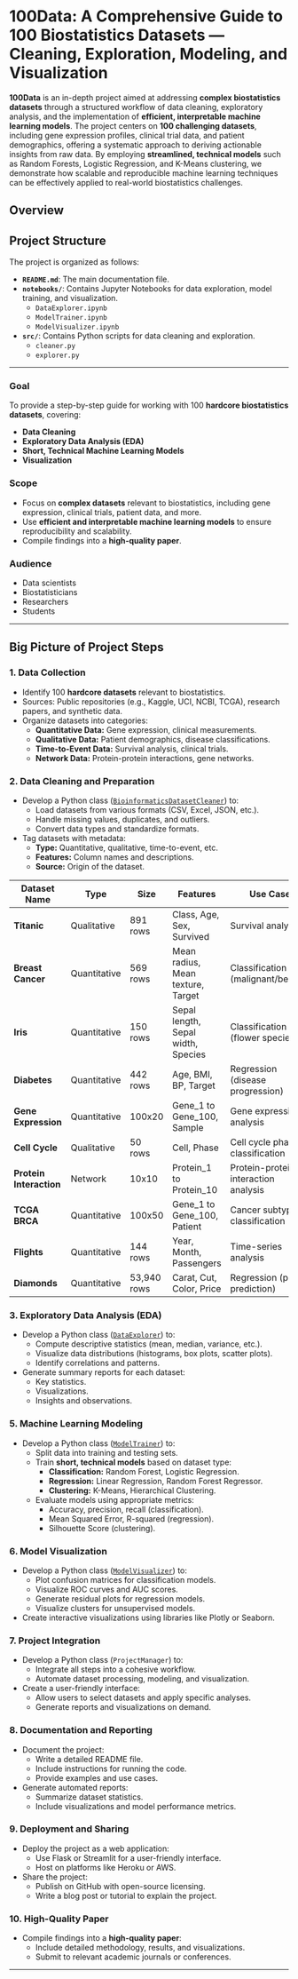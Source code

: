 # 100Data: A Comprehensive Guide to 100 Biostatistics Datasets — Cleaning, Exploration, Modeling, and Visualization

**100Data** is an in-depth project aimed at addressing **complex biostatistics datasets** through a structured workflow of data cleaning, exploratory analysis, and the implementation of **efficient, interpretable machine learning models**. The project centers on **100 challenging datasets**, including gene expression profiles, clinical trial data, and patient demographics, offering a systematic approach to deriving actionable insights from raw data. By employing **streamlined, technical models** such as Random Forests, Logistic Regression, and K-Means clustering, we demonstrate how scalable and reproducible machine learning techniques can be effectively applied to real-world biostatistics challenges.


##  Overview


## Project Structure

The project is organized as follows:

- **`README.md`**: The main documentation file.
- **`notebooks/`**: Contains Jupyter Notebooks for data exploration, model training, and visualization.
  - `DataExplorer.ipynb`
  - `ModelTrainer.ipynb`
  - `ModelVisualizer.ipynb`
- **`src/`**: Contains Python scripts for data cleaning and exploration.
  - `cleaner.py`
  - `explorer.py`

---

### Goal
To provide a step-by-step guide for working with 100 **hardcore biostatistics datasets**, covering:
- **Data Cleaning**
- **Exploratory Data Analysis (EDA)**
- **Short, Technical Machine Learning Models**
- **Visualization**

### Scope
- Focus on **complex datasets** relevant to biostatistics, including gene expression, clinical trials, patient data, and more.
- Use **efficient and interpretable machine learning models** to ensure reproducibility and scalability.
- Compile findings into a **high-quality paper**.

### Audience
- Data scientists
- Biostatisticians
- Researchers
- Students

---

## Big Picture of Project Steps



### 1. Data Collection
- Identify 100 **hardcore datasets** relevant to biostatistics.
- Sources: Public repositories (e.g., Kaggle, UCI, NCBI, TCGA), research papers, and synthetic data.
- Organize datasets into categories:
  - **Quantitative Data:** Gene expression, clinical measurements.
  - **Qualitative Data:** Patient demographics, disease classifications.
  - **Time-to-Event Data:** Survival analysis, clinical trials.
  - **Network Data:** Protein-protein interactions, gene networks.



### 2. Data Cleaning and Preparation
- Develop a Python class ([`BioinformaticsDatasetCleaner`](notebooks/BioinformaticsDatasetCleaner.ipynb)) to:
  - Load datasets from various formats (CSV, Excel, JSON, etc.).
  - Handle missing values, duplicates, and outliers.
  - Convert data types and standardize formats.
- Tag datasets with metadata:
  - **Type:** Quantitative, qualitative, time-to-event, etc.
  - **Features:** Column names and descriptions.
  - **Source:** Origin of the dataset.



| Dataset Name          | Type            | Size       | Features                          | Use Case                           | Source       | Challenges                     |
|-----------------------|-----------------|------------|-----------------------------------|------------------------------------|--------------|--------------------------------|
| **Titanic**           | Qualitative     | 891 rows   | Class, Age, Sex, Survived         | Survival analysis                  | Kaggle       | Missing values in Age          |
| **Breast Cancer**     | Quantitative    | 569 rows   | Mean radius, Mean texture, Target | Classification (malignant/benign)  | UCI          | None                           |
| **Iris**              | Quantitative    | 150 rows   | Sepal length, Sepal width, Species| Classification (flower species)    | UCI          | None                           |
| **Diabetes**          | Quantitative    | 442 rows   | Age, BMI, BP, Target              | Regression (disease progression)   | Scikit-learn | None                           |
| **Gene Expression**   | Quantitative    | 100x20     | Gene_1 to Gene_100, Sample        | Gene expression analysis           | Synthetic    | High dimensionality            |
| **Cell Cycle**        | Qualitative     | 50 rows    | Cell, Phase                       | Cell cycle phase classification    | Synthetic    | Small sample size              |
| **Protein Interaction**| Network        | 10x10      | Protein_1 to Protein_10           | Protein-protein interaction analysis| Synthetic    | Sparse interactions            |
| **TCGA BRCA**         | Quantitative    | 100x50     | Gene_1 to Gene_100, Patient       | Cancer subtype classification      | TCGA         | High dimensionality            |
| **Flights**           | Quantitative    | 144 rows   | Year, Month, Passengers           | Time-series analysis               | Seaborn      | None                           |
| **Diamonds**          | Quantitative    | 53,940 rows| Carat, Cut, Color, Price          | Regression (price prediction)      | Seaborn      | Large dataset size             |



### 3. Exploratory Data Analysis (EDA)
- Develop a Python class ([`DataExplorer`](notebooks/DataExplorer.ipynb)) to:
  - Compute descriptive statistics (mean, median, variance, etc.).
  - Visualize data distributions (histograms, box plots, scatter plots).
  - Identify correlations and patterns.
- Generate summary reports for each dataset:
  - Key statistics.
  - Visualizations.
  - Insights and observations.



### 5. Machine Learning Modeling
- Develop a Python class ([`ModelTrainer`](notebooks/ModelTrainer.ipynb)) to:
  - Split data into training and testing sets.
  - Train **short, technical models** based on dataset type:
    - **Classification:** Random Forest, Logistic Regression.
    - **Regression:** Linear Regression, Random Forest Regressor.
    - **Clustering:** K-Means, Hierarchical Clustering.
  - Evaluate models using appropriate metrics:
    - Accuracy, precision, recall (classification).
    - Mean Squared Error, R-squared (regression).
    - Silhouette Score (clustering).

### 6. Model Visualization
- Develop a Python class ([`ModelVisualizer`](notebooks/ModelVisualizer.ipynb)) to:
  - Plot confusion matrices for classification models.
  - Visualize ROC curves and AUC scores.
  - Generate residual plots for regression models.
  - Visualize clusters for unsupervised models.
- Create interactive visualizations using libraries like Plotly or Seaborn.



### 7. Project Integration
- Develop a Python class (`ProjectManager`) to:
  - Integrate all steps into a cohesive workflow.
  - Automate dataset processing, modeling, and visualization.
- Create a user-friendly interface:
  - Allow users to select datasets and apply specific analyses.
  - Generate reports and visualizations on demand.



### 8. Documentation and Reporting
- Document the project:
  - Write a detailed README file.
  - Include instructions for running the code.
  - Provide examples and use cases.
- Generate automated reports:
  - Summarize dataset statistics.
  - Include visualizations and model performance metrics.



### 9. Deployment and Sharing
- Deploy the project as a web application:
  - Use Flask or Streamlit for a user-friendly interface.
  - Host on platforms like Heroku or AWS.
- Share the project:
  - Publish on GitHub with open-source licensing.
  - Write a blog post or tutorial to explain the project.



### 10. High-Quality Paper
- Compile findings into a **high-quality paper**:
  - Include detailed methodology, results, and visualizations.
  - Submit to relevant academic journals or conferences.

---
